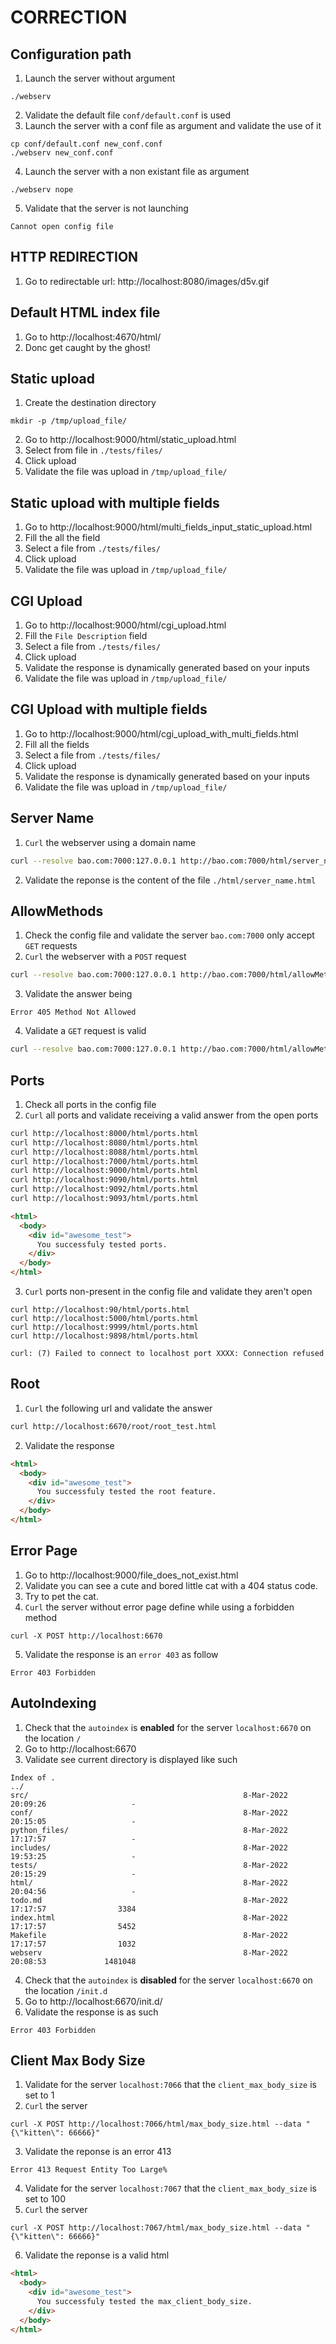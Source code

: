 # CORRECTION

## Configuration path

1. Launch the server without argument
```
./webserv
```
2. Validate the default file `conf/default.conf` is used
3. Launch the server with a conf file as argument and validate the use of it
```
cp conf/default.conf new_conf.conf
./webserv new_conf.conf
```
4. Launch the server with a non existant file as argument
```
./webserv nope
```
5. Validate that the server is not launching
```
Cannot open config file
```

## HTTP REDIRECTION

1. Go to redirectable url:
http://localhost:8080/images/d5v.gif

## Default HTML index file

1. Go to http://localhost:4670/html/
2. Donc get caught by the ghost!

## Static upload

1. Create the destination directory
```
mkdir -p /tmp/upload_file/
```
2. Go to http://localhost:9000/html/static_upload.html
3. Select from file in `./tests/files/`
4. Click upload
5. Validate the file was upload in `/tmp/upload_file/`

## Static upload with multiple fields

1. Go to http://localhost:9000/html/multi_fields_input_static_upload.html
2. Fill the all the field
3. Select a file from `./tests/files/`
4. Click upload
5. Validate the file was upload in `/tmp/upload_file/`

## CGI Upload

1. Go to http://localhost:9000/html/cgi_upload.html
2. Fill the `File Description` field
3. Select a file from `./tests/files/`
4. Click upload
5. Validate the response is dynamically generated based on your inputs
6. Validate the file was upload in `/tmp/upload_file/`

## CGI Upload with multiple fields

1. Go to http://localhost:9000/html/cgi_upload_with_multi_fields.html
2. Fill all the fields
3. Select a file from `./tests/files/`
4. Click upload
5. Validate the response is dynamically generated based on your inputs
6. Validate the file was upload in `/tmp/upload_file/`

## Server Name

1. `Curl` the webserver using a domain name
```sh
curl --resolve bao.com:7000:127.0.0.1 http://bao.com:7000/html/server_name.html
```
2. Validate the reponse is the content of the file `./html/server_name.html`

## AllowMethods

1. Check the config file and validate the server `bao.com:7000` only accept `GET` requests
2. `Curl` the webserver with a `POST` request
```sh
curl --resolve bao.com:7000:127.0.0.1 http://bao.com:7000/html/allowMethods.html -X POST
```
3. Validate the answer being
```
Error 405 Method Not Allowed
```
4. Validate a `GET` request is valid
```sh
curl --resolve bao.com:7000:127.0.0.1 http://bao.com:7000/html/allowMethods.html -X POST
```

## Ports

1. Check all ports in the config file
2. `Curl` all ports and validate receiving a valid answer from the open ports
```sh
curl http://localhost:8000/html/ports.html
curl http://localhost:8080/html/ports.html
curl http://localhost:8088/html/ports.html
curl http://localhost:7000/html/ports.html
curl http://localhost:9000/html/ports.html
curl http://localhost:9090/html/ports.html
curl http://localhost:9092/html/ports.html
curl http://localhost:9093/html/ports.html
```
```html
<html>
  <body>
	<div id="awesome_test">
	  You successfuly tested ports.
	</div>
  </body>
</html>
```
3. `Curl` ports non-present in the config file and validate they aren't open
```
curl http://localhost:90/html/ports.html
curl http://localhost:5000/html/ports.html
curl http://localhost:9999/html/ports.html
curl http://localhost:9898/html/ports.html
```

```
curl: (7) Failed to connect to localhost port XXXX: Connection refused
```

## Root

1. `Curl` the following url and validate the answer
```sh
curl http://localhost:6670/root/root_test.html
```
2. Validate the response
```html
<html>
  <body>
	<div id="awesome_test">
	  You successfuly tested the root feature.
	</div>
  </body>
</html>
```

## Error Page

1. Go to http://localhost:9000/file_does_not_exist.html
2. Validate you can see a cute and bored little cat with a 404 status code.
3. Try to pet the cat.
4. `Curl` the server without error page define while using a forbidden method
```
curl -X POST http://localhost:6670
```
5. Validate the response is an `error 403` as follow
```
Error 403 Forbidden
```

## AutoIndexing

1. Check that the `autoindex` is **enabled** for the server `localhost:6670` on the location `/`
2. Go to http://localhost:6670
3. Validate see current directory is displayed like such
```
Index of .
../
src/                                                8-Mar-2022 20:09:26                   -
conf/                                               8-Mar-2022 20:15:05                   -
python_files/                                       8-Mar-2022 17:17:57                   -
includes/                                           8-Mar-2022 19:53:25                   -
tests/                                              8-Mar-2022 20:15:29                   -
html/                                               8-Mar-2022 20:04:56                   -
todo.md                                             8-Mar-2022 17:17:57                3384
index.html                                          8-Mar-2022 17:17:57                5452
Makefile                                            8-Mar-2022 17:17:57                1032
webserv                                             8-Mar-2022 20:08:53             1481048
```
4. Check that the `autoindex` is **disabled** for the server `localhost:6670` on the location `/init.d`
5. Go to http://localhost:6670/init.d/
6. Validate the response is as such
```
Error 403 Forbidden
```

## Client Max Body Size

1. Validate for the server `localhost:7066` that the `client_max_body_size` is set to 1
2. `Curl` the server
```
curl -X POST http://localhost:7066/html/max_body_size.html --data "{\"kitten\": 66666}"
```
3. Validate the reponse is an error 413
```
Error 413 Request Entity Too Large%
```
4. Validate for the server `localhost:7067` that the `client_max_body_size` is set to 100
5. `Curl` the server
```
curl -X POST http://localhost:7067/html/max_body_size.html --data "{\"kitten\": 66666}"
```
6. Validate the reponse is a valid html
```html
<html>
  <body>
	<div id="awesome_test">
	  You successfuly tested the max_client_body_size.
	</div>
  </body>
</html>
```

